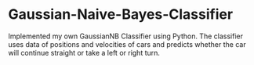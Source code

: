 # Gaussian-Naive-Bayes-Classifier
Implemented my own GaussianNB Classifier using Python. The classifier uses data of positions and velocities of cars and predicts whether the car will continue straight or take a left or right turn.
